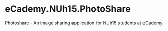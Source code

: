 # eCademy.NUh15.PhotoShare

Photoshare - An image sharing application for NUh15 students at eCademy
